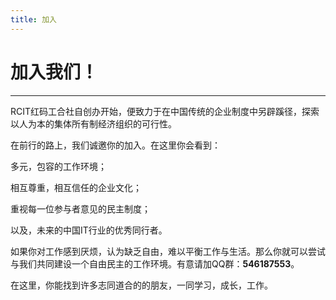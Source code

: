 ```yaml
---
title: 加入
---
```


# 加入我们！

------

RCIT红码工合社自创办开始，便致力于在中国传统的企业制度中另辟蹊径，探索以人为本的集体所有制经济组织的可行性。

在前行的路上，我们诚邀你的加入。在这里你会看到：

多元，包容的工作环境；

相互尊重，相互信任的企业文化；

重视每一位参与者意见的民主制度；

以及，未来的中国IT行业的优秀同行者。


如果你对工作感到厌烦，认为缺乏自由，难以平衡工作与生活。那么你就可以尝试与我们共同建设一个自由民主的工作环境。有意请加QQ群：**546187553**。

在这里，你能找到许多志同道合的的朋友，一同学习，成长，工作。

